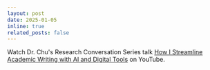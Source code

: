 ```yaml
---
layout: post
date: 2025-01-05
inline: true
related_posts: false
---
```


Watch Dr. Chu's Research Conversation Series talk [How I Streamline Academic Writing with AI and Digital Tools]((https://www.youtube.com/watch?v=CTTESpCK4yc)) on YouTube.
